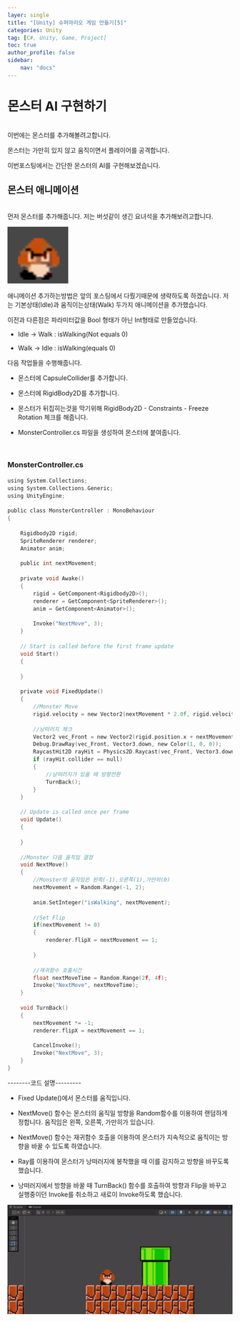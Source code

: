 ```yaml
---
layer: single
title: "[Unity] 슈퍼마리오 게임 만들기[5]"
categories: Unity
tag: [C#, Unity, Game, Project]
toc: true
author_profile: false
sidebar: 
    nav: "docs"
---
```




# 몬스터 AI 구현하기

<br/>
이번에는 몬스터를 추가해볼려고합니다.

몬스터는 가만히 있지 않고 움직이면서 플레이어를 공격합니다.

이번포스팅에서는 간단한 몬스터의 AI를 구현해보겠습니다.
<br/>




## 몬스터 애니메이션

<br/>
먼저 몬스터를 추가해줍니다. 저는 버섯같이 생긴 요녀석을 추가해보려고합니다.

![image](/images/2023-07-25/capture_1.png)


애니메이션 추가하는방법은 앞의 포스팅에서 다뤘기때문에 생략하도록 하겠습니다.
저는 기본상태(Idle)과 움직이는상태(Walk) 두가지 애니메이션을 추가했습니다.

이전과 다른점은 파라미터값을 Bool 형태가 아닌 Int형태로 만들었습니다.

- Idle -> Walk : isWalking(Not equals 0)

- Walk -> Idle : isWalking(equals 0)

다음 작업들을 수행해줍니다.

- 몬스터에 CapsuleCollider를 추가합니다.

- 몬스터에 RigidBody2D를 추가합니다.

- 몬스터가 뒤집히는것을 막기위해 RigidBody2D - Constraints - Freeze Rotation 체크를 해줍니다.

- MonsterController.cs 파일을 생성하여 몬스터에 붙여줍니다.
<br/>


### MonsterController.cs

```c
using System.Collections;
using System.Collections.Generic;
using UnityEngine;

public class MonsterController : MonoBehaviour
{

    Rigidbody2D rigid;
    SpriteRenderer renderer;
    Animator anim;

    public int nextMovement;

    private void Awake()
    {
        rigid = GetComponent<Rigidbody2D>();
        renderer = GetComponent<SpriteRenderer>();
        anim = GetComponent<Animator>();

        Invoke("NextMove", 3);
    }

    // Start is called before the first frame update
    void Start()
    {

    }

    private void FixedUpdate()
    {
        //Monster Move
        rigid.velocity = new Vector2(nextMovement * 2.0f, rigid.velocity.y);

        //낭떠러지 체크
        Vector2 vec_Front = new Vector2(rigid.position.x + nextMovement * 0.5f, rigid.position.y);
        Debug.DrawRay(vec_Front, Vector3.down, new Color(1, 0, 0));
        RaycastHit2D rayHit = Physics2D.Raycast(vec_Front, Vector3.down, 1, LayerMask.GetMask("Floor"));
        if (rayHit.collider == null)
        {
            //낭떠러지가 있을 때 방향전환
            TurnBack();
        }
    }

    // Update is called once per frame
    void Update()
    {

    }

    //Monster 다음 움직임 결정
    void NextMove()
    {
        //Monster의 움직임은 왼쪽(-1),오른쪽(1),가만히(0)
        nextMovement = Random.Range(-1, 2);

        anim.SetInteger("isWalking", nextMovement);

        //Set Flip
        if(nextMovement != 0)
        {
            renderer.flipX = nextMovement == 1;

        }

        //재귀함수 호출시간
        float nextMoveTime = Random.Range(2f, 4f);
        Invoke("NextMove", nextMoveTime);
    }

    void TurnBack()
    {
        nextMovement *= -1;
        renderer.flipX = nextMovement == 1;

        CancelInvoke();
        Invoke("NextMove", 3);
    }
}
```

--------코드 설명---------

- Fixed Update()에서 몬스터를 움직입니다.

- NextMove() 함수는 몬스터의 움직일 방향을 Random함수를 이용하여 랜덤하게 정합니다. 움직임은 왼쪽, 오른쪽, 가만히가 있습니다.

- NextMove() 함수는 재귀함수 호출을 이용하여 몬스터가 지속적으로 움직이는 방향을 바꿀 수 있도록 하였습니다.

- Ray를 이용하여 몬스터가 낭떠러지에 봉착했을 때 이를 감지하고 방향을 바꾸도록 했습니다.

- 낭떠러지에서 방향을 바꿀 때 TurnBack() 함수를 호출하여 방향과 Flip을 바꾸고 실행중이던 Invoke를 취소하고 새로이 Invoke하도록 했습니다.



![image](/images/2023-07-25/capture_2.gif)